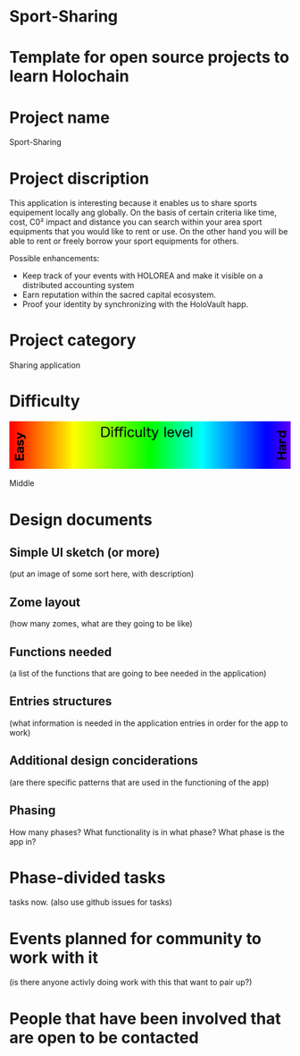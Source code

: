 # Sport-Sharing
# Template for open source projects to learn Holochain

# Project name
Sport-Sharing

# Project discription
This application is interesting because it enables us to share sports equipement locally ang globally. On the basis of certain criteria like time, cost, C0² impact and distance you can search within your area sport equipments that you would like to rent or use. On the other hand you will be able to rent or freely borrow your sport equipments for others. 

Possible enhancements:
- Keep track of your events with HOLOREA and make it visible on a distributed accounting system
- Earn reputation within the sacred capital ecosystem. 
- Proof your identity by synchronizing with the HoloVault happ. 


# Project category
Sharing application

# Difficulty
![difficulty](https://raw.githubusercontent.com/holochain-community-resources/Open-Source-Learning-Projects/master/difficulty.png)

Middle

# Design documents

##  Simple UI sketch (or more)
(put an image of some sort here, with description)

## Zome layout
(how many zomes, what are they going to be like)
## Functions needed
(a list of the functions that are going to bee needed in the application)
## Entries structures
(what information is needed in the application entries in order for the app to work)

## Additional design conciderations
(are there specific patterns that are used in the functioning of the app)

## Phasing
How many phases?
What functionality is in what phase?
What phase is the app in?

# Phase-divided tasks
tasks now. (also use github issues for tasks)

# Events planned for community to work with it
(is there anyone activly doing work with this that want to pair up?)

# People that have been involved that are open to be contacted



